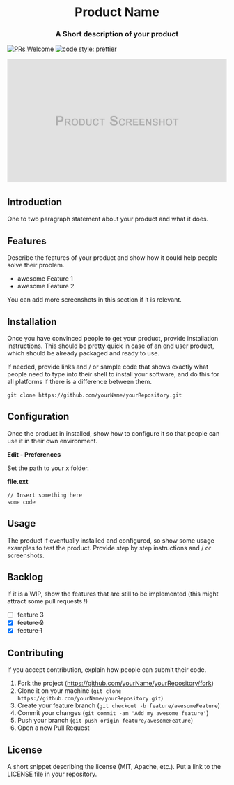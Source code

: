 <h1 align="center"> Product Name</h1>

<h3 align="center">A Short description of your product</h3>
<p align="center">

[![PRs Welcome](https://img.shields.io/badge/PRs-welcome-brightgreen.svg)](http://makeapullrequest.com)
[![code style: prettier](https://img.shields.io/badge/code_style-prettier-ff69b4.svg)](https://github.com/prettier/prettier)

</p>

<p align="center">
  <img src="https://github.com/jsulpis/readme-templates/blob/master/screenshot.jpg?raw=true" alt="ScreenShot image"/>
</p>

## Introduction

One to two paragraph statement about your product and what it does.

## Features

Describe the features of your product and show how it could help people solve their problem.

* awesome Feature 1
* awesome Feature 2

You can add more screenshots in this section if it is relevant.

## Installation

Once you have convinced people to get your product, provide installation instructions. This should be pretty quick in case of an end user product, which should be already packaged and ready to use.

If needed, provide links and / or sample code that shows exactly what people need to type into their shell to install your software, and do this for all platforms if there is a difference between them.

```
git clone https://github.com/yourName/yourRepository.git
```

## Configuration

Once the product in installed, show how to configure it so that people can use it in their own environment.

**Edit - Preferences**

Set the path to your x folder.

**file.ext**

```
// Insert something here
some code
```

## Usage

The product if eventually installed and configured, so show some usage examples to test the product. Provide step by step instructions and / or screenshots.

## Backlog

If it is a WIP, show the features that are still to be implemented (this might attract some pull requests !)

* [ ] feature 3
* [x] ~~feature 2~~
* [x] ~~feature 1~~

## Contributing

If you accept contribution, explain how people can submit their code.

1.  Fork the project (<https://github.com/yourName/yourRepository/fork>)
2.  Clone it on your machine (`git clone https://github.com/yourName/yourRepository.git`)
3.  Create your feature branch (`git checkout -b feature/awesomeFeature`)
4.  Commit your changes (`git commit -am 'Add my awesome feature'`)
5.  Push your branch (`git push origin feature/awesomeFeature`)
6.  Open a new Pull Request

## License

A short snippet describing the license (MIT, Apache, etc.). Put a link to the LICENSE file in your repository.

